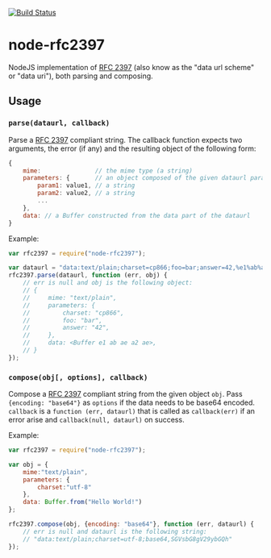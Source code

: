[![Build Status](https://travis-ci.org/NetOxygen/node-rfc2397.svg?branch=master)](https://travis-ci.org/NetOxygen/node-rfc2397)

# node-rfc2397

NodeJS implementation of [RFC 2397](https://tools.ietf.org/html/rfc2397) (also
know as the "data url scheme" or "data uri"), both parsing and composing.

## Usage

### `parse(dataurl, callback)`

Parse a [RFC 2397](https://tools.ietf.org/html/rfc2397) compliant string. The
callback function expects two arguments, the error (if any) and the resulting
object of the following form:

```javascript
{
    mime:               // the mime type (a string)
    parameters: {       // an object composed of the given dataurl parameters
        param1: value1, // a string
        param2: value2, // a string
        ...
    },
    data: // a Buffer constructed from the data part of the dataurl
}
```

Example:

```javascript
var rfc2397 = require("node-rfc2397");

var dataurl = "data:text/plain;charset=cp866;foo=bar;answer=42,%e1%ab%ae%a2%ae";
rfc2397.parse(dataurl, function (err, obj) {
    // err is null and obj is the following object:
    // {
    //     mime: "text/plain",
    //     parameters: {
    //         charset: "cp866",
    //         foo: "bar",
    //         answer: "42",
    //     },
    //     data: <Buffer e1 ab ae a2 ae>,
    // }
});
```

### `compose(obj[, options], callback)`

Compose a [RFC 2397](https://tools.ietf.org/html/rfc2397) compliant string from
the given object `obj`. Pass `{encoding: "base64"}` as `options` if the data
needs to be base64 encoded. `callback` is a `function (err, dataurl)` that is
called as `callback(err)` if an error arise and `callback(null, dataurl)` on
success.

Example:

```javascript
var rfc2397 = require("node-rfc2397");

var obj = {
    mime:"text/plain",
    parameters: {
        charset:"utf-8"
    },
    data: Buffer.from("Hello World!")
};

rfc2397.compose(obj, {encoding: "base64"}, function (err, dataurl) {
    // err is null and dataurl is the following string:
    // "data:text/plain;charset=utf-8;base64,SGVsbG8gV29ybGQh"
});
```
